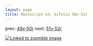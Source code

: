```yaml
---
layout: page
title: Manuscript e3, bifolio 50v-51r
---
```


prev: [49v-50r](../49v-50r/) next: [51v-52r](../51v-52r/)



[![Linked to zoomble image](http://www.homermultitext.org/iipsrv?IIIF=/project/homer/pyramidal/deepzoom/hmt/e3bifolio/v1/E3_50v_51r.tif/full/2000,/0/default.jpg)](http://www.homermultitext.org/ict2/?urn=urn:cite2:hmt:e3bifolio.v1:E3_50v_51r)

